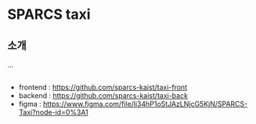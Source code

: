# SPARCS taxi

## 소개
...

## 
 - frontend : https://github.com/sparcs-kaist/taxi-front
 - backend : https://github.com/sparcs-kaist/taxi-back
 - figma : https://www.figma.com/file/li34hP1oStJAzLNjcG5KjN/SPARCS-Taxi?node-id=0%3A1
